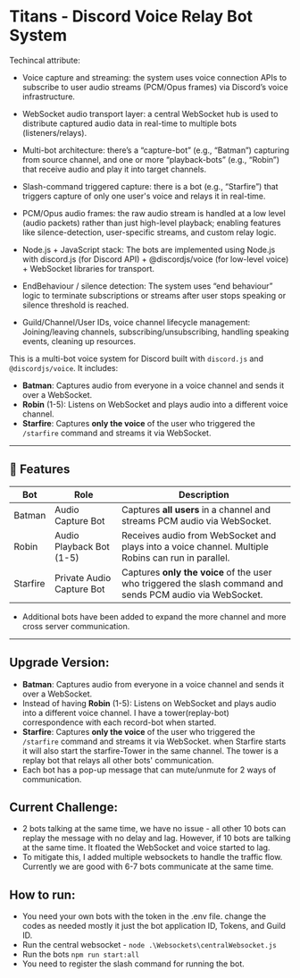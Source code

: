 #  Titans  - Discord Voice Relay Bot System

Techincal attribute:

- Voice capture and streaming: the system uses voice connection APIs to subscribe to user audio streams (PCM/Opus frames) via Discord’s voice infrastructure.

- WebSocket audio transport layer: a central WebSocket hub is used to distribute captured audio data in real-time to multiple bots (listeners/relays).

- Multi-bot architecture: there’s a “capture-bot” (e.g., “Batman”) capturing from source channel, and one or more “playback-bots” (e.g., “Robin”) that receive audio and play it into target channels.

- Slash-command triggered capture: there is a bot (e.g., “Starfire”) that triggers capture of only one user's voice and relays it in real-time.

- PCM/Opus audio frames: the raw audio stream is handled at a low level (audio packets) rather than just high-level playback; enabling features like silence-detection, user-specific streams, and custom relay logic.

- Node.js + JavaScript stack: The bots are implemented using Node.js with discord.js (for Discord API) + @discordjs/voice (for low-level voice) + WebSocket libraries for transport.

- EndBehaviour / silence detection: The system uses “end behaviour” logic to terminate subscriptions or streams after user stops speaking or silence threshold is reached.

- Guild/Channel/User IDs, voice channel lifecycle management: Joining/leaving channels, subscribing/unsubscribing, handling speaking events, cleaning up resources.

This is a multi-bot voice system for Discord built with `discord.js` and `@discordjs/voice`. It includes:

- **Batman**: Captures audio from everyone in a voice channel and sends it over a WebSocket.
- **Robin** (1-5): Listens on WebSocket and plays audio into a different voice channel.
- **Starfire**: Captures **only the voice** of the user who triggered the `/starfire` command and streams it via WebSocket.

---

## 🔧 Features

| Bot      | Role                           | Description |
|----------|--------------------------------|-------------|
|  Batman   | Audio Capture Bot             | Captures **all users** in a channel and streams PCM audio via WebSocket. |
|  Robin   | Audio Playback Bot (1-5)       | Receives audio from WebSocket and plays into a voice channel. Multiple Robins can run in parallel. |
|  Starfire | Private Audio Capture Bot     | Captures **only the voice** of the user who triggered the slash command and sends PCM audio via WebSocket. |
+ Additional bots have been added to expand the more channel and more cross server communication. 

---

## Upgrade Version:


- **Batman**: Captures audio from everyone in a voice channel and sends it over a WebSocket.
- Instead of having  **Robin** (1-5): Listens on WebSocket and plays audio into a different voice channel. I have a tower(replay-bot) correspondence with each record-bot when started.
-  **Starfire**: Captures **only the voice** of the user who triggered the `/starfire` command and streams it via WebSocket. when Starfire starts it will also start the starfire-Tower in the same channel. The tower is a replay bot that relays all other bots' communication.
-  Each bot has a pop-up message that can mute/unmute for 2 ways of communication. 

## Current Challenge: 

- 2 bots talking at the same time, we have no issue - all other 10 bots can replay the message with no delay and lag. However, if 10 bots are talking at the same time. It floated the WebSocket and voice started to lag.
- To mitigate this, I added multiple websockets to handle the traffic flow. Currently we are good with 6-7 bots communicate at the same time. 

## How to run:

- You need your own bots with the token in the .env file. change the codes as needed mostly it just the bot application ID, Tokens, and Guild ID. 
- Run the central websocket - `node .\Websockets\centralWebsocket.js`
- Run the bots `npm run start:all`
- You need to register the slash command for running the bot. 
